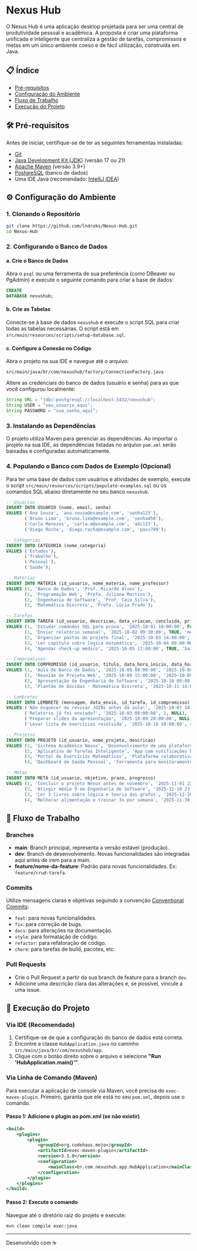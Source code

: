 # Nexus Hub

O Nexus Hub é uma aplicação desktop projetada para ser uma central de produtividade pessoal e acadêmica. A proposta é
criar uma plataforma unificada e inteligente que centraliza a gestão de tarefas, compromissos e metas em um único
ambiente coeso e de fácil utilização, construída em Java.

## 📋 Índice

- [Pré-requisitos](#pré-requisitos)
- [Configuração do Ambiente](#configuração-do-ambiente)
- [Fluxo de Trabalho](#fluxo-de-trabalho)
- [Execução do Projeto](#execução-do-projeto)

## 🛠️ Pré-requisitos

Antes de iniciar, certifique-se de ter as seguintes ferramentas instaladas:

- [Git](https://git-scm.com/downloads)
- [Java Development Kit (JDK)](https://www.oracle.com/java/technologies/downloads) (versão 17 ou 21)
- [Apache Maven](https://maven.apache.org/download.cgi) (versão 3.9+)
- [PostgreSQL](https://www.enterprisedb.com/downloads/postgres-postgresql-downloads) (banco de dados)
- Uma IDE Java (recomendado: [IntelliJ IDEA](https://www.jetbrains.com/idea/download))

## ⚙️ Configuração do Ambiente

### 1. Clonando o Repositório

```bash
git clone https://github.com/lndroks/Nexus-Hub.git
cd Nexus-Hub
```

### 2. Configurando o Banco de Dados

#### a. Crie o Banco de Dados

Abra o `psql` ou uma ferramenta de sua preferência (como DBeaver ou PgAdmin) e execute o seguinte comando para criar a
base de dados:

```sql
CREATE
DATABASE nexushub;
```

#### b. Crie as Tabelas

Conecte-se à base de dados `nexushub` e execute o script SQL para criar todas as tabelas necessárias. O script está em
`src/main/resources/scripts/setup-database.sql`.

#### c. Configure a Conexão no Código

Abra o projeto na sua IDE e navegue até o arquivo:

```
src/main/java/br/com/nexushub/factory/ConnectionFactory.java
```

Altere as credenciais do banco de dados (usuário e senha) para as que você configurou localmente:

```java
String URL = "jdbc:postgresql://localhost:5432/nexushub";
String USER = "seu_usuario_aqui";
String PASSWORD = "sua_senha_aqui";
```

### 3. Instalando as Dependências

O projeto utiliza Maven para gerenciar as dependências. Ao importar o projeto na sua IDE, as dependências listadas no
arquivo `pom.xml` serão baixadas e configuradas automaticamente.

### 4. Populando o Banco com Dados de Exemplo (Opcional)

Para ter uma base de dados com usuários e atividades de exemplo, execute o script
`src/main/resources/scripts/populate-examples.sql` ou os comandos SQL abaixo diretamente no seu banco `nexushub`.

```sql
-- Usuários
INSERT INTO USUARIO (nome, email, senha)
VALUES ('Ana Souza', 'ana.souza@example.com', 'senha123'),
       ('Bruno Lima', 'bruno.lima@example.com', 'senha456'),
       ('Carla Menezes', 'carla.m@example.com', 'abc123'),
       ('Diego Rocha', 'diego.rocha@example.com', 'pass789');

-- Categorias
INSERT INTO CATEGORIA (nome_categoria)
VALUES ('Estudos'),
       ('Trabalho'),
       ('Pessoal'),
       ('Saúde');

-- Matérias
INSERT INTO MATERIA (id_usuario, nome_materia, nome_professor)
VALUES (1, 'Banco de Dados', 'Prof. Ricardo Alves'),
       (1, 'Programação Web', 'Profa. Juliana Martins'),
       (2, 'Engenharia de Software', 'Prof. Caio Silva'),
       (3, 'Matemática Discreta', 'Profa. Lúcia Prado');

-- Tarefas
INSERT INTO TAREFA (id_usuario, descricao, data_criacao, concluida, prioridade, id_categoria)
VALUES (1, 'Estudar comandos SQL para prova', '2025-10-01 10:00:00', FALSE, 'alta', 1),
       (1, 'Enviar relatório semanal', '2025-10-02 09:30:00', TRUE, 'media', 2),
       (2, 'Organizar pastas do projeto final', '2025-10-03 14:00:00', FALSE, 'baixa', 2),
       (3, 'Ler capítulo sobre lógica matemática', '2025-10-04 08:00:00', FALSE, 'media', 1),
       (4, 'Agendar check-up médico', '2025-10-05 11:00:00', TRUE, 'baixa', 4);

-- Compromissos
INSERT INTO COMPROMISSO (id_usuario, titulo, data_hora_inicio, data_hora_fim, local, id_materia)
VALUES (1, 'Aula de Banco de Dados', '2025-10-08 08:00:00', '2025-10-08 10:00:00', 'Sala 204', 1),
       (1, 'Reunião de Projeto Web', '2025-10-09 15:00:00', '2025-10-09 16:30:00', 'Google Meet', 2),
       (2, 'Apresentação de Engenharia de Software', '2025-10-10 09:00:00', '2025-10-10 10:30:00', 'Auditório 3', 3),
       (3, 'Plantão de Dúvidas - Matemática Discreta', '2025-10-11 14:00:00', '2025-10-11 15:00:00', 'Sala 105', 4);

-- Lembretes
INSERT INTO LEMBRETE (mensagem, data_envio, id_tarefa, id_compromisso)
VALUES ('Não esquecer de revisar JOINs antes da aula!', '2025-10-07 18:00:00', 1, 1),
       ('Relatório já foi enviado?', '2025-10-03 08:00:00', 2, NULL),
       ('Preparar slides da apresentação', '2025-10-09 20:00:00', NULL, 3),
       ('Levar lista de exercícios resolvida', '2025-10-10 10:00:00', 4, 4);

-- Projetos
INSERT INTO PROJETO (id_usuario, nome_projeto, descricao)
VALUES (1, 'Sistema Acadêmico Nexus', 'Desenvolvimento de uma plataforma de gerenciamento de estudos.'),
       (2, 'Aplicativo de Tarefas Inteligente', 'App com notificações baseadas em geolocalização.'),
       (3, 'Portal de Exercícios Matemáticos', 'Plataforma colaborativa de resolução de problemas.'),
       (4, 'Dashboard de Saúde Pessoal', 'Ferramenta para monitoramento de hábitos e check-ups.');

-- Metas
INSERT INTO META (id_usuario, objetivo, prazo, progresso)
VALUES (1, 'Concluir o projeto Nexus antes de novembro', '2025-11-01 23:59:59', 60),
       (2, 'Atingir média 9 em Engenharia de Software', '2025-12-10 23:59:59', 40),
       (3, 'Ler 3 livros sobre lógica e teoria dos grafos', '2025-12-20 23:59:59', 20),
       (4, 'Melhorar alimentação e treinar 3x por semana', '2025-11-30 23:59:59', 75);
```

## 🔄 Fluxo de Trabalho

### Branches

- **main**: Branch principal, representa a versão estável (produção).
- **dev**: Branch de desenvolvimento. Novas funcionalidades são integradas aqui antes de irem para a main.
- **feature/nome-da-feature**: Padrão para novas funcionalidades. Ex: `feature/crud-tarefa`.

### Commits

Utilize mensagens claras e objetivas seguindo a convenção [Conventional Commits](https://www.conventionalcommits.org/):

- `feat`: para novas funcionalidades.
- `fix`: para correção de bugs.
- `docs`: para alterações na documentação.
- `style`: para formatação de código.
- `refactor`: para refatoração de código.
- `chore`: para tarefas de build, pacotes, etc.

### Pull Requests

- Crie o Pull Request a partir da sua branch de feature para a branch `dev`.
- Adicione uma descrição clara das alterações e, se possível, vincule a uma issue.

## 🚀 Execução do Projeto

### Via IDE (Recomendado)

1. Certifique-se de que a configuração do banco de dados está correta.
2. Encontre a classe `HubApplication.java` no caminho `src/main/java/br/com/nexushub/app`.
3. Clique com o botão direito sobre o arquivo e selecione **"Run 'HubApplication.main()'"**.

### Via Linha de Comando (Maven)

Para executar a aplicação de console via Maven, você precisa do `exec-maven-plugin`. Primeiro, garanta que ele está no
seu `pom.xml`, depois use o comando.

#### Passo 1: Adicione o plugin ao pom.xml (se não existir)

```xml
<build>
    <plugins>
        <plugin>
            <groupId>org.codehaus.mojo</groupId>
            <artifactId>exec-maven-plugin</artifactId>
            <version>3.1.0</version>
            <configuration>
                <mainClass>br.com.nexushub.app.HubApplication</mainClass>
            </configuration>
        </plugin>
    </plugins>
</build>
```

#### Passo 2: Execute o comando

Navegue até o diretório raiz do projeto e execute:

```bash
mvn clean compile exec:java
```

---

Desenvolvido com ☕